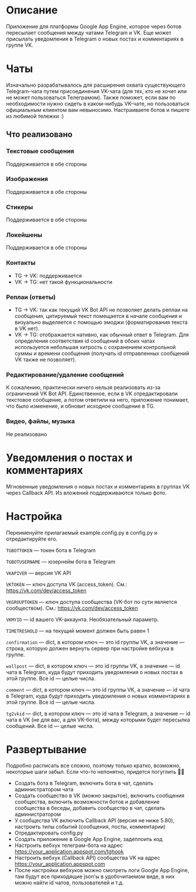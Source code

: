 # Описание
Приложение для платформы Google App Engine, которое через ботов пересылает сообщения между чатами Telegram и VK. Еще может присылать уведомления в Telegram о новых постах и комментариях в группе VK.

# Чаты
Изначально разрабатывалось для расширения охвата существующего Telegram-чата путем присоединения VK-чата (для тех, кто не хочет или не может пользоваться Телеграмом). Также поможет, если вам по необходимости нужно сидеть в каком-нибудь VK-чате, но пользоваться официальным клиентом вам невыносимо. Настраиваете ботов и пишете из любимой тележки :)

## Что реализовано

### Текстовые сообщения
Поддерживается в обе стороны

### Изображения
Поддерживается в обе стороны

### Cтикеры
Поддерживается в обе стороны

### Локейшены
Поддерживается в обе стороны

### Контакты
* TG -> VK: поддерживается
* VK -> TG: нет такой функциональности

### Реплаи (ответы)
* TG -> VK: так как текущий VK Bot API не позволяет делать реплаи на сообщения, цитируемый текст помещается в начале сообщения и визуально выделяется с помощью эмоджи (форматирования текста в VK нет).
* VK -> TG: отображается нативно, как обычный ответ в Telegram. Для определения соответствия id сообщений в обоих чатах используется небольшая хитрость с сохранением контрольной суммы и времени сообщения (получать id отправленных сообщений VK также не позволяет).

### Редактирование/удаление сообщений
К сожалению, практически ничего нельзя реализовать из-за ограничений VK Bot API. Единственное, если в VK отредактировали текстовое сообщение, а потом ответили на него, приложение понимает, что было изменение, и обновит исходное сообщение в TG.

### Видео, файлы, музыка
Не реализовано

# Уведомления о постах и комментариях
Мгновенные уведомления о новых постах и комментариях в группах VK через Callback API. Из вложений поддерживаются только фото.

# Настройка
Переименуйте прилагаемый example.config.py в config.py и отредактируйте его.

`TGBOTTOKEN` — токен бота в Telegram

`TGBOTUSERNAME` — юзернейм бота в Telegram

`VKAPIVER` — версия VK API

`VKTOKEN` — ключ доступа VK (access_token). См.: https://vk.com/dev/access_token

`VKGROUPTOKEN` — ключ доступа сообщества (VK-бот по сути является сообществом). См.: https://vk.com/dev/access_token

`VKMYID` — id вашего VK-аккаунта. Необязательный параметр.

`TIMETRESHOLD` — на текущий момент должен быть равен 1

`confirmation` — dict, в котором ключ — это id группы VK, а значение — строка, которую должен вернуть сервер при настройке вебхука в группе.

`wallpost` — dict, в котором ключ — это id группы VK, а значение — id чата в Telegram, куда будут приходить уведомления о новых постах в этой группе. Все id — целые числа.

`comment` — dict, в котором ключ — это id группы VK, а значение — id чата в Telegram, куда будут приходить уведомления о новых комментариях в этой группе. Все id — целые числа.

`tg2vkid` — dict, в котором ключ — это id чата в Telegram, а значение — id чата в VK (не для вас, а для VK-бота), между которыми будет пересылка сообщений. Все id — целые числа.

 # Развертывание
 Подробно расписать все сложно, поэтому только кратко, возможно, некоторые шаги забыл. Если что-то непонятно, придется погуглить 🤷‍♂️
  * Создать бота в Telegram, включить бота в чат, сделать администратором чата
* Создать сообщество в VK (можно закрытое), включить сообщения сообщества, включить возможности ботов и добавление сообщества в беседы, добавить сообщество в чат, сделать администратором
* У сообщества VK включить Callback API (версия не ниже 5.80), настроить типы событий (сообщения, посты, комментарии)
* Отредактировать config.py
* Создать приложение в Google App Engine, задеплоить код
* Настроить вебхук телеграм-бота на адрес https://your_application.appspot.com/tghook
* Настроить вебхук (Callback API) сообщества VK на адрес https://your_application.appspot.com
* После настройки вебхуков можно смотреть логи Google App Engine, там будут все приходящие json'ы в удобочитаемом виде, в них можно найти id чатов, пользователей и т.д.